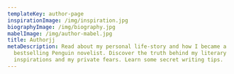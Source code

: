 ```yaml
---
templateKey: author-page
inspirationImage: /img/inspiration.jpg
biographyImage: /img/biography.jpg
mabelImage: /img/author-mabel.jpg
title: Authorjj
metaDescription: Read about my personal life-story and how I became a
  bestselling Penguin novelist. Discover the truth behind my literary
  inspirations and my private fears. Learn some secret writing tips.
---
```

